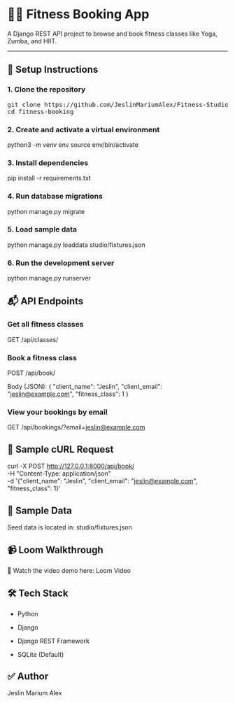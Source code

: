 # 🧘‍♀️ Fitness Booking App

A Django REST API project to browse and book fitness classes like Yoga, Zumba, and HIIT.

---


## 🚀 Setup Instructions

### 1. Clone the repository

<pre>git clone https://github.com/JeslinMariumAlex/Fitness-Studio-Booking-API.git
cd fitness-booking</pre>

### 2. Create and activate a virtual environment

python3 -m venv env
source env/bin/activate

### 3. Install dependencies

pip install -r requirements.txt

### 4. Run database migrations

python manage.py migrate

### 5. Load sample data

python manage.py loaddata studio/fixtures.json

### 6. Run the development server

python manage.py runserver



## 📬 API Endpoints

### Get all fitness classes

GET /api/classes/


### Book a fitness class

POST /api/book/

Body (JSON):
{
  "client_name": "Jeslin",
  "client_email": "jeslin@example.com",
  "fitness_class": 1
}


### View your bookings by email

GET /api/bookings/?email=jeslin@example.com


## 🧪 Sample cURL Request

curl -X POST http://127.0.0.1:8000/api/book/ \
  -H "Content-Type: application/json" \
  -d '{"client_name": "Jeslin", "client_email": "jeslin@example.com", "fitness_class": 1}'


## 📝 Sample Data

Seed data is located in:
studio/fixtures.json


## 📹 Loom Walkthrough 
🎥 Watch the video demo here: Loom Video


## 🛠 Tech Stack

- Python

- Django

- Django REST Framework

- SQLite (Default)


## ✅ Author

Jeslin Marium Alex








